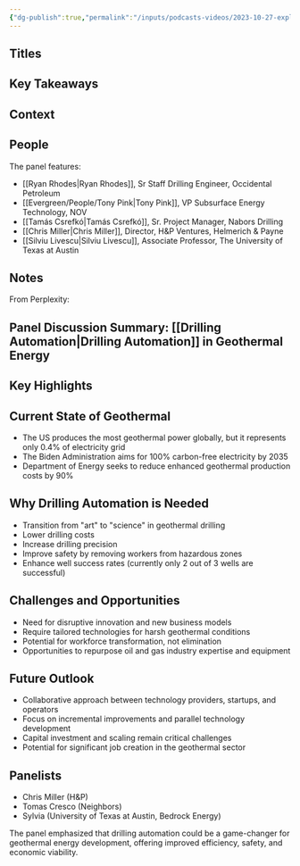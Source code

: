 ```yaml
---
{"dg-publish":true,"permalink":"/inputs/podcasts-videos/2023-10-27-exploring-geothermal-applications-for-drilling-automation-technologies-pivot-2023/","tags":["podcast_notes"]}
---
```


## Titles


## Key Takeaways


## Context



## People

 The panel features:
 - [[Ryan Rhodes\|Ryan Rhodes]], Sr Staff Drilling Engineer, Occidental Petroleum
- [[Evergreen/People/Tony Pink\|Tony Pink]], VP Subsurface Energy Technology, NOV
- [[Tamás Csrefkó\|Tamás Csrefkó]], Sr. Project Manager, Nabors Drilling
- [[Chris Miller\|Chris Miller]], Director, H&P Ventures, Helmerich & Payne
- [[Silviu Livescu\|Silviu Livescu]], Associate Professor, The University of Texas at Austin

## Notes

From Perplexity:
## Panel Discussion Summary: [[Drilling Automation\|Drilling Automation]] in Geothermal Energy

## Key Highlights

## Current State of Geothermal

- The US produces the most geothermal power globally, but it represents only 0.4% of electricity grid
- The Biden Administration aims for 100% carbon-free electricity by 2035
- Department of Energy seeks to reduce enhanced geothermal production costs by 90%

## Why Drilling Automation is Needed

- Transition from "art" to "science" in geothermal drilling
- Lower drilling costs
- Increase drilling precision
- Improve safety by removing workers from hazardous zones
- Enhance well success rates (currently only 2 out of 3 wells are successful)

## Challenges and Opportunities

- Need for disruptive innovation and new business models
- Require tailored technologies for harsh geothermal conditions
- Potential for workforce transformation, not elimination
- Opportunities to repurpose oil and gas industry expertise and equipment

## Future Outlook

- Collaborative approach between technology providers, startups, and operators
- Focus on incremental improvements and parallel technology development
- Capital investment and scaling remain critical challenges
- Potential for significant job creation in the geothermal sector

## Panelists

- Chris Miller (H&P)
- Tomas Cresco (Neighbors)
- Sylvia (University of Texas at Austin, Bedrock Energy)

The panel emphasized that drilling automation could be a game-changer for geothermal energy development, offering improved efficiency, safety, and economic viability.